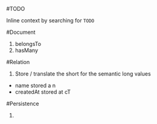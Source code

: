 #TODO

Inline context by searching for `TODO`

#Document

1. belongsTo
1. hasMany

#Relation

1. Store / translate the short for the semantic long values
 - name stored a n
 - createdAt stored at cT

#Persistence

1.
